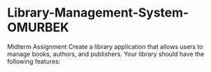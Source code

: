 # Library-Management-System-OMURBEK
Midterm Assignment Create a library application that allows users to manage books, authors, and publishers. Your library should have the following features:
